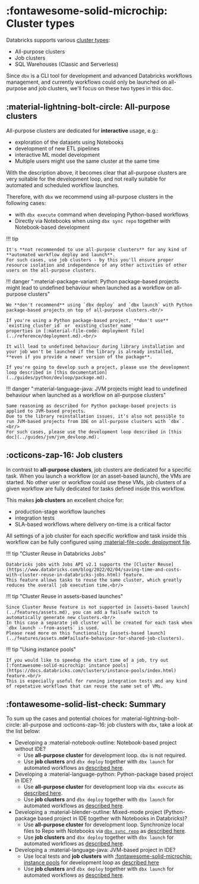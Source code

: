 # :fontawesome-solid-microchip: Cluster types

Databricks supports various [cluster types](https://docs.databricks.com/clusters/index.html):

* All-purpose clusters
* Job clusters
* SQL Warehouses (Classic and Serverless)

Since `dbx` is a CLI tool for development and advanced Databricks workflows management,
and currently workflows could only be launched on all-purpose and job clusters, we'll focus on these two types in this doc.

## :material-lightning-bolt-circle: All-purpose clusters

All-purpose clusters are dedicated for **interactive** usage, e.g.:

* exploration of the datasets using Notebooks
* development of new ETL pipelines
* interactive ML model development
* Multiple users might use the same cluster at the same time

With the description above, it becomes clear that all-purpose clusters are very suitable for the development loop,
and not really suitable for automated and scheduled workflow launches.

Therefore, with `dbx` we recommend using all-purpose clusters in the following cases:

* with `dbx execute` command when developing Python-based workflows
* Directly via Notebooks when using `dbx sync repo` together with Notebook-based development

!!! tip

    It's **not recommended to use all-purpose clusters** for any kind of **automated workflow deploy and launch**.
    For such cases, use job clusters - by this you'll ensure proper resource isolation and independence of any other activities of other users on the all-purpose clusters.

!!! danger ":material-package-variant: Python package-based projects might lead to undefined behaviour when launched as a workflow on all-purpose clusters"

    We **don't recommend** using `dbx deploy` and `dbx launch` with Python package-based projects on top of all-purpose clusters.<br/>

    If you're using a Python package-based project, **don't use** `existing_cluster_id` or `existing_cluster_name`
    properties in [:material-file-code: deployment file](../reference/deployment.md).<br/>

    It will lead to undefined behaviour during library installation and your job won't be launched if the library is already installed,
    **even if you provide a newer version of the package**.

    If you're going to develop such a project, please use the development loop described in [this documentation](../guides/python/devloop/package.md).

!!! danger ":material-language-java: JVM projects might lead to undefined behaviour when launched as a workflow on all-purpose clusters"

    Same reasoning as described for Python package-based projects is applied to JVM-based projects.
    Due to the library reinstallation issues, it's also not possible to run JVM-based projects from IDE on all-purpose clusters with `dbx`.<br/>
    For such cases, please use the development loop described in [this doc](../guides/jvm/jvm_devloop.md).

## :octicons-zap-16: Job clusters

In contrast to **all-purpose clusters**, job clusters are dedicated for a specific task. When you launch a workflow (or an asset-based launch), the VMs are started.
No other user or workflow could use these VMs, job clusters of a given workflow are fully dedicated for tasks defined inside this workflow.

This makes **job clusters** an excellent choice for:

* production-stage workflow launches
* integration tests
* SLA-based workflows where delivery on-time is a critical factor

All settings of a job cluster for each specific workflow and task inside this workflow can be fully configured using [:material-file-code: deployment file](../reference/deployment.md).

!!! tip "Cluster Reuse in Databricks Jobs"

    Databricks jobs with Jobs API v2.1 supports the [Cluster Reuse](https://www.databricks.com/blog/2022/02/04/saving-time-and-costs-with-cluster-reuse-in-databricks-jobs.html) feature.
    This feature allows tasks to reuse the same cluster, which greatly reduces the overall job execution time.<br/>

!!! tip "Cluster Reuse in assets-based launches"

    Since Cluster Reuse feature is not supported in [assets-based launch](../features/assets.md), you can add a failsafe switch to automatically generate new clusters.<br/>
    In this case a separate job cluster will be created for each task when `dbx launch --from-assets` is used.
    Please read more on this functionality [assets-based launch](../features/assets.md#failsafe-behaviour-for-shared-job-clusters).

!!! tip "Using instance pools"

    If you would like to speedup the start time of a job, try out [:fontawesome-solid-microchip: instance pools](https://docs.databricks.com/clusters/instance-pools/index.html) feature.<br/>
    This is especially useful for running integration tests and any kind of repetative workflows that can reuse the same set of VMs.


## :fontawesome-solid-list-check: Summary

To sum up the cases and potential choices for :material-lightning-bolt-circle: all-purpose and :octicons-zap-16: job clusters with `dbx`, take a look at the list below:

* Developing a :material-notebook-outline: Notebook-based project without IDE?
    * Use **all-purpose cluster** for development loop. `dbx` is not required.
    * Use **job clusters** and `dbx deploy` together with `dbx launch` for automated workflows as [described here](../guides/python/devops/notebook.md).
* Developing a :material-language-python: Python-package based project in IDE?
    * Use **all-purpose cluster** for development loop via `dbx execute` as [described here](../guides/python/devloop/package.md).
    * Use **job clusters** and `dbx deploy` together with `dbx launch` for automated workflows as [described here](../guides/python/devops/package.md).
* Developing a :material-blender-outline: Mixed-mode project (Python-package based project in IDE together with Notebooks in Databricks)?
    * Use **all-purpose cluster** for development loop. Synchronize local files to Repo with Notebooks via [`dbx sync repo`](../reference/cli.md#dbx-sync-repo) as [described here](../guides/python/devloop/mixed.md).
    * Use **job clusters** and `dbx deploy` together with `dbx launch` for automated workflows as [described here](../guides/python/devops/mixed.md).
* Developing a :material-language-java: JVM-based project in IDE?
    * Use local tests and **job clusters** with [:fontawesome-solid-microchip: instance pools](https://docs.databricks.com/clusters/instance-pools/index.html) for development loop as [described here](../guides/jvm/jvm_devloop.md)
    * Use **job clusters** and `dbx deploy` together with `dbx launch` for automated workflows as [described here](../guides/jvm/jvm_devops.md).

